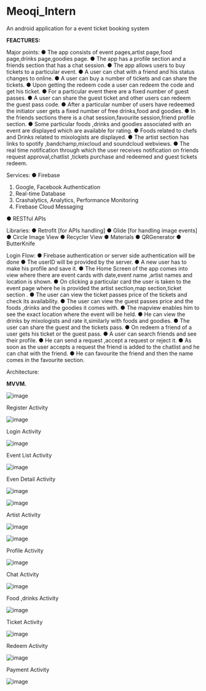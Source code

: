 # Meoqi_Intern
An android application for a event ticket booking system


**FEACTURES:**

Major points:
● The app consists of event pages,artist page,food page,drinks page,goodies page.
● The app has a profile section and a friends section that has a chat session.
● The app allows users to buy tickets to a particular event.
● A user can chat with a friend and his status changes to online.
● A user can buy a number of tickets and can share the tickets.
● Upon getting the redeem code a user can redeem the code and get his ticket.
● For a particular event there are a fixed number of guest passes.
● A user can share the guest ticket and other users can redeem the guest pass code.
● After a particular number of users have redeemed the initiator user gets a fixed number
of free drinks,food and goodies.
● In the friends sections there is a chat session,favourite session,friend profile section.
● Some particular foods ,drinks and goodies associated with an event are displayed which
are available for rating.
● Foods related to chefs and Drinks related to mixologists are displayed.
● The artist section has links to spotify ,bandchamp,mixcloud and soundcloud webviews.
● The real time notification through which the user receives notification on friends request
approval,chatlist ,tickets purchase and redeemed and guest tickets redeem.


Services:
● Firebase
1. Google, Facebook Authentication
2. Real-time Database
3. Crashalytics, Analytics, Performance Monitoring
4. Firebase Cloud Messaging

● RESTful APIs

Libraries:
● Retrofit [for APIs handling]
● Glide [for handling image events]
● Circle Image View
● Recycler View
● Materials
● QRGenerator
● ButterKnife

Login Flow:
● Firebase authentication or server side authentication will be done
● The userID will be provided by the server.
● A new user has to make his profile and save it.
● The Home Screen of the app comes into view where there are event cards with
date,event name ,artist names and location is shown.
● On clicking a particular card the user is taken to the event page where he is provided
the artist section,map section,ticket section .
● The user can view the ticket passes price of the tickets and check its availability.
● The user can view the guest passes price and the foods ,drinks and the goodies it
comes with.
● The mapview enables him to see the exact location where the event will be held.
● He can view the drinks by mixologists and rate it,similarly with foods and goodies.
● The user can share the guest and the tickets pass.
● On redeem a friend of a user gets his ticket or the guest pass.
● A user can search friends and see their profile.
● He can send a request ,accept a request or reject it.
● As soon as the user accepts a request the friend is added to the chatlist and he can
chat with the friend.
● He can favourite the friend and then the name comes in the favourite section.



Architecture:

**MVVM.**

![image](https://user-images.githubusercontent.com/57056324/126899774-42181dea-750a-4baf-87bc-bf357e9697cf.png)

Register Activity

![image](https://user-images.githubusercontent.com/57056324/126899861-031a05cc-a22b-46a7-90a4-5a47b805bc16.png)

Login Activity 

![image](https://user-images.githubusercontent.com/57056324/126899880-c004b8ca-8e48-429e-a84b-029883722b57.png)


Event List Activity

![image](https://user-images.githubusercontent.com/57056324/126899891-b872f58b-c5b3-4190-902b-ea94ea1de461.png)

Even Detail Activity 


![image](https://user-images.githubusercontent.com/57056324/126899923-20b5fc0a-c270-4d4d-b751-1097c3a71fc3.png)

![image](https://user-images.githubusercontent.com/57056324/126899964-a0c79a65-8133-4894-a02f-1b0172eb325c.png)

Artist Activity

![image](https://user-images.githubusercontent.com/57056324/126900050-3df26c5b-9eb1-47b6-b8e1-6f2d9eeca564.png)

![image](https://user-images.githubusercontent.com/57056324/126900060-0e20878e-d7de-4c5a-968e-1420be3b7220.png)

Profile Activity

![image](https://user-images.githubusercontent.com/57056324/126900104-3e603138-d921-4eb1-813d-7ef830098b24.png)

Chat Activity

![image](https://user-images.githubusercontent.com/57056324/126900130-deddca16-3865-4dba-b6d3-638653f8269d.png)

Food ,drinks Activity 

![image](https://user-images.githubusercontent.com/57056324/126900146-421c1e18-2ac8-4058-937c-f79c6b6c96df.png)

Ticket Activity 

![image](https://user-images.githubusercontent.com/57056324/126900179-61a67d7d-99f5-44fc-87c4-69caa3c0951e.png)

Redeem Activity 

![image](https://user-images.githubusercontent.com/57056324/126900194-7a39c89b-d255-49cd-a858-034ae21f65b8.png)

Payment Activity 

![image](https://user-images.githubusercontent.com/57056324/126900213-ef20d288-d38a-4cb9-a00d-79260bd25555.png)

